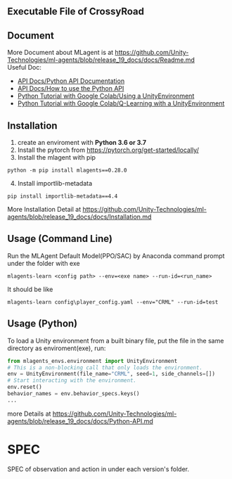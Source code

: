 ## Executable File of CrossyRoad

## Document
More Document about MLagent is at https://github.com/Unity-Technologies/ml-agents/blob/release_19_docs/docs/Readme.md <br />
Useful Doc:
- [API Docs/Python API Documentation](https://github.com/Unity-Technologies/ml-agents/blob/release_19_docs/docs/Python-API-Documentation.md)
- [API Docs/How to use the Python API](https://github.com/Unity-Technologies/ml-agents/blob/release_19_docs/docs/Python-API.md)
- [Python Tutorial with Google Colab/Using a UnityEnvironment](https://colab.research.google.com/github/Unity-Technologies/ml-agents/blob/release_19_docs/colab/Colab_UnityEnvironment_1_Run.ipynb)
- [Python Tutorial with Google Colab/Q-Learning with a UnityEnvironment](https://colab.research.google.com/github/Unity-Technologies/ml-agents/blob/release_19_docs/colab/Colab_UnityEnvironment_2_Train.ipynb) 

## Installation
1. create an enviroment with **Python 3.6 or 3.7**
2. Install the pytorch from https://pytorch.org/get-started/locally/
3. Install the mlagent with pip
```
python -m pip install mlagents==0.28.0
```
4. Install importlib-metadata
```
pip install importlib-metadata==4.4
```
More Installation Detail at https://github.com/Unity-Technologies/ml-agents/blob/release_19_docs/docs/Installation.md

## Usage (Command Line)
Run the MLAgent Default Model(PPO/SAC) by Anaconda command prompt under the folder with exe
```
mlagents-learn <config path> --env=<exe name> --run-id=<run_name>
```
It should be like
```
mlagents-learn config\player_config.yaml --env="CRML" --run-id=test
```

## Usage (Python)
To load a Unity environment from a built binary file, put the file in the same directory
as enviroment(exe), run:
```python
from mlagents_envs.environment import UnityEnvironment
# This is a non-blocking call that only loads the environment.
env = UnityEnvironment(file_name="CRML", seed=1, side_channels=[])
# Start interacting with the environment.
env.reset()
behavior_names = env.behavior_specs.keys()
...
```
more Details at https://github.com/Unity-Technologies/ml-agents/blob/release_19_docs/docs/Python-API.md

# SPEC
SPEC of observation and action in under each version's folder. <br />
